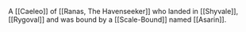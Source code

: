 A [[Caeleo]] of [[Ranas, The Havenseeker]] who landed in [[Shyvale]], [[Rygoval]] and was bound by a [[Scale-Bound]] named [[Asarin]].